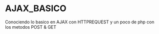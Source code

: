 # AJAX_BASICO
Conociendo lo basico en AJAX con HTTPREQUEST y un poco de php con los metodos POST &amp; GET
